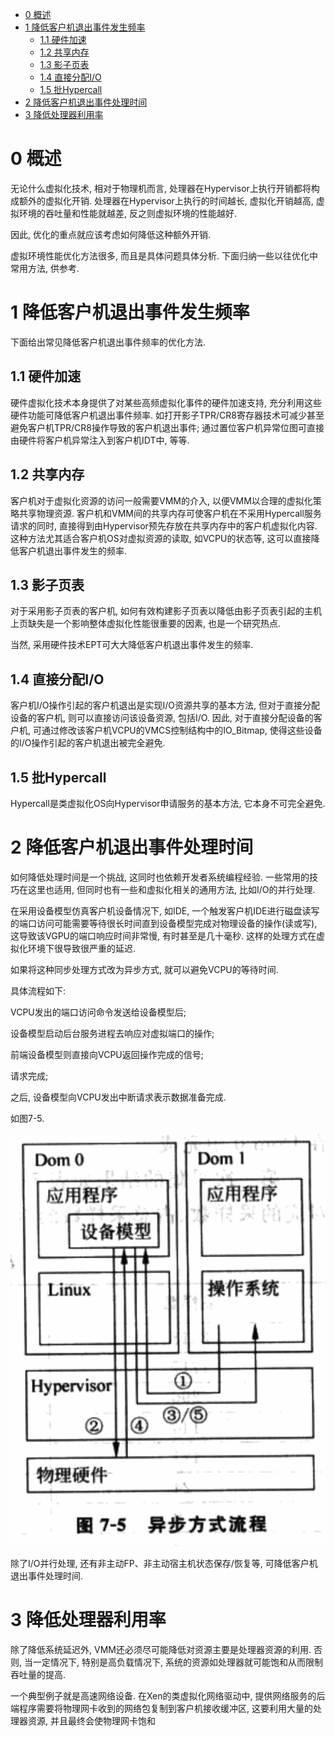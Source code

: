 
<!-- @import "[TOC]" {cmd="toc" depthFrom=1 depthTo=6 orderedList=false} -->

<!-- code_chunk_output -->

* [0 概述](#0-概述)
* [1 降低客户机退出事件发生频率](#1-降低客户机退出事件发生频率)
	* [1.1 硬件加速](#11-硬件加速)
	* [1.2 共享内存](#12-共享内存)
	* [1.3 影子页表](#13-影子页表)
	* [1.4 直接分配I/O](#14-直接分配io)
	* [1.5 批Hypercall](#15-批hypercall)
* [2 降低客户机退出事件处理时间](#2-降低客户机退出事件处理时间)
* [3 降低处理器利用率](#3-降低处理器利用率)

<!-- /code_chunk_output -->

# 0 概述

无论什么虚拟化技术, 相对于物理机而言, 处理器在Hypervisor上执行开销都将构成额外的虚拟化开销. 处理器在Hypervisor上执行的时间越长, 虚拟化开销越高, 虚拟环境的吞吐量和性能就越差, 反之则虚拟环境的性能越好. 

因此, 优化的重点就应该考虑如何降低这种额外开销. 

虚拟环境性能优化方法很多, 而且是具体问题具体分析. 下面归纳一些以往优化中常用方法, 供参考.

# 1 降低客户机退出事件发生频率

下面给出常见降低客户机退出事件频率的优化方法.

## 1.1 硬件加速

硬件虚拟化技术本身提供了对某些高频虚拟化事件的硬件加速支持, 充分利用这些硬件功能可降低客户机退出事件频率. 如打开影子TPR/CR8寄存器技术可减少甚至避免客户机TPR/CR8操作导致的客户机退出事件; 通过置位客户机异常位图可直接由硬件将客户机异常注入到客户机IDT中, 等等.

## 1.2 共享内存

客户机对于虚拟化资源的访问一般需要VMM的介入, 以便VMM以合理的虚拟化策略共享物理资源. 客户机和VMM间的共享内存可使客户机在不采用Hypercall服务请求的同时, 直接得到由Hypervisor预先存放在共享内存中的客户机虚拟化内容. 这种方法尤其适合客户机OS对虚拟资源的读取, 如VCPU的状态等, 这可以直接降低客户机退出事件发生的频率.

## 1.3 影子页表

对于采用影子页表的客户机, 如何有效构建影子页表以降低由影子页表引起的主机上页缺失是一个影响整体虚拟化性能很重要的因素, 也是一个研究热点. 

当然, 采用硬件技术EPT可大大降低客户机退出事件发生的频率.

## 1.4 直接分配I/O

客户机I/O操作引起的客户机退出是实现I/O资源共享的基本方法, 但对于直接分配设备的客户机, 则可以直接访问该设备资源, 包括I/O. 因此, 对于直接分配设备的客户机, 可通过修改该客户机VCPU的VMCS控制结构中的IO\_Bitmap, 使得这些设备的I/O操作引起的客户机退出被完全避免.

## 1.5 批Hypercall

Hypercall是类虚拟化OS向Hypervisor申请服务的基本方法, 它本身不可完全避免.

# 2 降低客户机退出事件处理时间

如何降低处理时间是一个挑战, 这同时也依赖开发者系统编程经验. 一些常用的技巧在这里也适用, 但同时也有一些和虚拟化相关的通用方法, 比如I/O的并行处理.

在采用设备模型仿真客户机设备情况下, 如IDE, 一个触发客户机IDE进行磁盘读写的端口访问可能需要等待很长时间直到设备模型完成对物理设备的操作(读或写), 这导致该VGPU的端口响应时间非常慢, 有时甚至是几十毫秒. 这样的处理方式在虚拟化环境下很导致很严重的延迟.

如果将这种同步处理方式改为异步方式, 就可以避免VCPU的等待时间.

具体流程如下:

VCPU发出的端口访问命令发送给设备模型后;

设备模型启动后台服务进程去响应对虚拟端口的操作;

前端设备模型则直接向VCPU返回操作完成的信号;

请求完成;

之后, 设备模型向VCPU发出中断请求表示数据准备完成.

如图7\-5.

![](./images/2019-04-17-22-24-23.png)

除了I/O并行处理, 还有非主动FP、非主动宿主机状态保存/恢复等, 可降低客户机退出事件处理时间.

# 3 降低处理器利用率

除了降低系统延迟外, VMM还必须尽可能降低对资源主要是处理器资源的利用. 否则, 当一定情况下, 特别是高负载情况下, 系统的资源如处理器就可能饱和从而限制吞吐量的提高. 

一个典型例子就是高速网络设备. 在Xen的类虚拟化网络驱动中, 提供网络服务的后端程序需要将物理网卡收到的网络包复制到客户机接收缓冲区, 这要利用大量的处理器资源, 并且最终会使物理网卡饱和